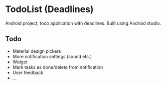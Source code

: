 # TodoList (Deadlines)
Android project, todo application with deadlines.
Built using Android studio.

## Todo
 * Material design pickers
 * More notification settings (sound etc.)
 * Widget
 * Mark tasks as done/delete from notification
 * User feedback
 * ...
